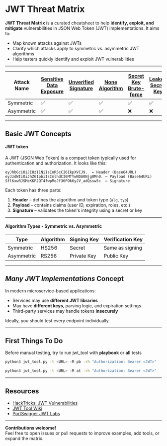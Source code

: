 # JWT Threat Matrix

**JWT Threat Matrix** is a curated cheatsheet to help **identify, exploit, and mitigate** vulnerabilities in JSON Web Token (JWT) implementations. It aims to:

- Map known attacks against JWTs
- Clarify which attacks apply to symmetric vs. asymmetric JWT algorithms
- Help testers quickly identify and exploit JWT vulnerabilities

---

| Attack Name | [Sensitive Data Exposure](attacks/sensitive-data-exposure.md) | [Unverified Signature](attacks/unverified-signature.md) | [None Algorithm](attacks/none-algorithm.md) | [Secret Key Brute-force](attacks/secret-key-brute-force.md) | [Leaked Secret Key](attacks/leaked-secret-key.md) | [JWK Header Injection](attacks/jwk-header-injection.md) | [JKU Header Injection](attacks/jku-header-injection.md) | [KID Header Injection](attacks/kid-header-injection.md) | [Algorithm Confusion (RSA ➝ HMAC)](attacks/algorithm-confusion.md) |
|-------------|----|----|----|----|----|----|----|----|----|
| Symmetric | ✅ | ✅ | ✅ | ✅ | ✅ | ❌ | ❌ | ✅ | ❌ |
| Asymmetric | ✅ | ✅ | ✅ | ❌ | ❌ | ✅ | ✅ | ❌ | ✅ |

---

## Basic JWT Concepts

#### JWT token

A JWT (JSON Web Token) is a compact token typically used for authentication and authorization. It looks like this:

```
eyJhbGciOiJIUzI1NiIsInR5cCI6IkpXVCJ9.  ← Header (Base64URL)
eyJzdWIiOiJhZG1pbiIsImlhdCI6MTYwNDA0Njg0Mn0. ← Payload (Base64URL)
SflKxwRJSMeKKF2QT4fwpMeJf36POk6yJV_adQssw5c  ← Signature
```

Each token has three parts:
1. **Header** – defines the algorithm and token type (`alg`, `typ`)
2. **Payload** – contains claims (user ID, expiration, roles, etc.)
3. **Signature** – validates the token's integrity using a secret or key

---

#### Algorithm Types - Symmetric vs. Asymmetric

| Type       | Algorithm | Signing Key | Verification Key |
|------------|-----------|-------------|------------------|
| Symmetric  | HS256     | Secret      | Same as signing  |
| Asymmetric | RS256     | Private Key | Public Key       |

---

## *Many JWT Implementations* Concept

In modern microservice-based applications:

- Services may use **different JWT libraries**
- May have **different keys**, parsing logic, and expiration settings
- Third-party services may handle tokens **insecurely**

Ideally, you should test every endpoint individually.

---

## First Things To Do

Before manual testing, try to run jwt_tool with **playbook** or **all** tests

```bash
python3 jwt_tool.py -t <URL> -M pb -rh "Authorization: Bearer <JWT>"
```

```bash
python3 jwt_tool.py -t <URL> -M at -rh "Authorization: Bearer <JWT>"
```

---

## Resources

- [HackTricks: JWT Vulnerabilities](https://book.hacktricks.wiki/en/pentesting-web/hacking-jwt-json-web-tokens.html)
- [JWT Tool Wiki](https://github.com/ticarpi/jwt_tool/wiki)
- [PortSwigger JWT Labs](https://portswigger.net/web-security/jwt)

---

**Contributions welcome!**  
Feel free to open issues or pull requests to improve examples, add tools, or expand the matrix.
